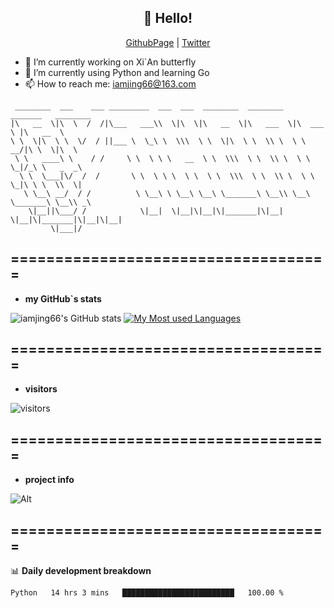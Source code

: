 <h2 align="center">👋 Hello!</h2>
<p align="center">
    <a href="https://iamjing66.github.io/">GithubPage</a> |
    <a href="https://twitter.com/iamjing66">Twitter</a>
</p>


- 🔭 I’m currently working on Xi`An butterfly 
- 🌱 I’m currently using Python and learning Go
- 📫 How to reach me: iamjing66@163.com

```text
 ________  ___    ___ _________  ___  ___  ________  ________   _______   ________     
|\   __  \|\  \  /  /|\___   ___\\  \|\  \|\   __  \|\   ___  \|\  ___ \ |\   __  \    
\ \  \|\  \ \  \/  / ||___ \  \_\ \  \\\  \ \  \|\  \ \  \\ \  \ \   __/|\ \  \|\  \   
 \ \   ____\ \    / /     \ \  \ \ \   __  \ \  \\\  \ \  \\ \  \ \  \_|/_\ \   _  _\  
  \ \  \___|\/  /  /       \ \  \ \ \  \ \  \ \  \\\  \ \  \\ \  \ \  \_|\ \ \  \\  \| 
   \ \__\ __/  / /          \ \__\ \ \__\ \__\ \_______\ \__\\ \__\ \_______\ \__\\ _\ 
    \|__||\___/ /            \|__|  \|__|\|__|\|_______|\|__| \|__|\|_______|\|__|\|__|
         \|___|/                                                                       
```
====================================        
- 
- **my GitHub`s stats**


![iamjing66's GitHub stats](https://github-readme-stats.vercel.app/api?username=iamjing66&count_private=true&show_icons=true&locale=cn&theme=tokyonight)
[![My Most used Languages](https://github-readme-stats.vercel.app/api/top-langs/?username=iamjing66&layout=compact)](https://github.com/anuraghazra/github-readme-stats)

====================================
-
- **visitors**      

![visitors](https://gv.halberd.cn/iamjing66?theme=stroke-fill&active=3200ff&deactive=f1f1f1&len=3&speed=40&size=60&space=5&tail=1)


====================================
- 
- **project info**

![Alt](https://repobeats.axiom.co/api/embed/df82110fbdb9d4cb0b3df4b249b1487ef748b484.svg "Repobeats analytics image")

====================================        
-
📊 **Daily development breakdown**       

<!--START_SECTION:waka-->

```text
Python   14 hrs 3 mins   █████████████████████████   100.00 %
```

<!--END_SECTION:waka-->
